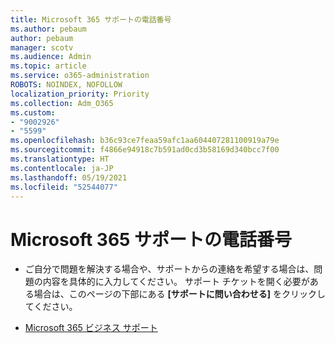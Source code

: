 ```yaml
---
title: Microsoft 365 サポートの電話番号
ms.author: pebaum
author: pebaum
manager: scotv
ms.audience: Admin
ms.topic: article
ms.service: o365-administration
ROBOTS: NOINDEX, NOFOLLOW
localization_priority: Priority
ms.collection: Adm_O365
ms.custom:
- "9002926"
- "5599"
ms.openlocfilehash: b36c93ce7feaa59afc1aa604407281100919a79e
ms.sourcegitcommit: f4866e94918c7b591ad0cd3b58169d340bcc7f00
ms.translationtype: HT
ms.contentlocale: ja-JP
ms.lasthandoff: 05/19/2021
ms.locfileid: "52544077"
---
```

# <a name="microsoft-365-support-phone-number"></a>Microsoft 365 サポートの電話番号

- ご自分で問題を解決する場合や、サポートからの連絡を希望する場合は、問題の内容を具体的に入力してください。  サポート チケットを開く必要がある場合は、このページの下部にある **[サポートに問い合わせる]** をクリックしてください。

- [Microsoft 365 ビジネス サポート](https://go.microsoft.com/fwlink/p/?linkid=518322)
